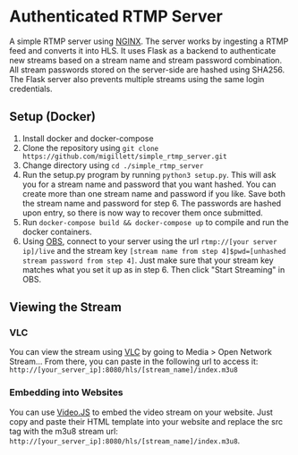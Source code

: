 # Authenticated RTMP Server
A simple RTMP server using [NGINX](https://nginx.org/en/docs/). The server works by ingesting a RTMP feed and converts it into HLS. It uses Flask as a backend to authenticate new streams based on a stream name and stream password combination. All stream passwords stored on the server-side are hashed using SHA256. The Flask server also prevents multiple streams using the same login credentials.

## Setup (Docker)
1. Install docker and docker-compose
2. Clone the repository using `git clone https://github.com/migillett/simple_rtmp_server.git`
3. Change directory using `cd ./simple_rtmp_server`
4. Run the setup.py program by running `python3 setup.py`. This will ask you for a stream name and password that you want hashed. You can create more than one stream name and password if you like. Save both the stream name and password for step 6. The passwords are hashed upon entry, so there is now way to recover them once submitted.
5. Run `docker-compose build && docker-compose up` to compile and run the docker containers.
6. Using [OBS](https://obsproject.com/), connect to your server using the url `rtmp://[your server ip]/live` and the stream key `[stream name from step 4]$pwd=[unhashed stream password from step 4]`. Just make sure that your stream key matches what you set it up as in step 6. Then click "Start Streaming" in OBS.

## Viewing the Stream
### VLC
You can view the stream using [VLC](https://www.videolan.org/vlc/) by going to Media > Open Network Stream... From there, you can paste in the following url to access it: `http://[your_server_ip]:8080/hls/[stream_name]/index.m3u8`

### Embedding into Websites
You can use [Video.JS](https://videojs.com/) to embed the video stream on your website. Just copy and paste their HTML template into your website and replace the src tag with the m3u8 stream url: `http://[your_server_ip]:8080/hls/[stream_name]/index.m3u8`.
